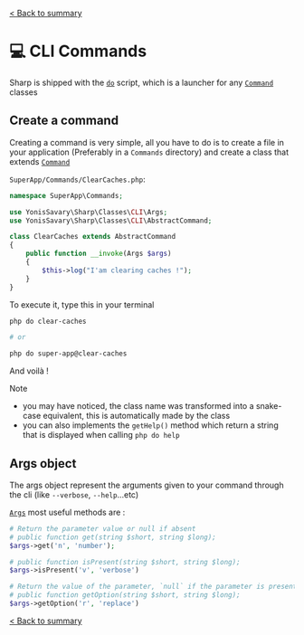 [< Back to summary](../README.md)

# 💻 CLI Commands

Sharp is shipped with the [`do`](../../src/Core/Server/do) script,
which is a launcher for any [`Command`](../../src/Classes/CLI/Command.php) classes

## Create a command

Creating a command is very simple, all you have to do is to create a file in your application (Preferably in a `Commands` directory) and create a class that extends [`Command`](../../src/Classes/CLI/Command.php)

`SuperApp/Commands/ClearCaches.php`:
```php
namespace SuperApp\Commands;

use YonisSavary\Sharp\Classes\CLI\Args;
use YonisSavary\Sharp\Classes\CLI\AbstractCommand;

class ClearCaches extends AbstractCommand
{
    public function __invoke(Args $args)
    {
        $this->log("I'am clearing caches !");
    }
}
```

To execute it, type this in your terminal
```bash
php do clear-caches

# or

php do super-app@clear-caches
```
And voilà !

> [!NOTE]
> - you may have noticed, the class name was transformed into a snake-case equivalent, this is automatically made by the class
> - you can also implements the `getHelp()` method which return a string that is displayed when calling `php do help`

## Args object

The args object represent the arguments given to your command through the cli (like `--verbose`, `--help`...etc)

[`Args`](../../src/Classes/CLI/Args.php) most useful methods are :
```php
# Return the parameter value or null if absent
# public function get(string $short, string $long);
$args->get('n', 'number');

# public function isPresent(string $short, string $long);
$args->isPresent('v', 'verbose')

# Return the value of the parameter, `null` if the parameter is present but has no value, `false` is the parameter is not present
# public function getOption(string $short, string $long);
$args->getOption('r', 'replace')
```

[< Back to summary](../README.md)